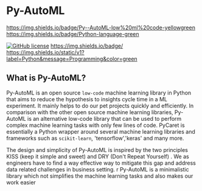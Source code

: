 # Py-AutoML

https://img.shields.io/badge/Py--AutoML-low%20ml%20code-yellowgreen
https://img.shields.io/badge/Python-language-green

[![GitHub license](https://img.shields.io/github/license/PrudhviGNV/py-automl)](https://github.com/PrudhviGNV/py-automl/blob/master/LICENCE.md)
https://img.shields.io/badge/<Python><Language><GREEN>
  https://img.shields.io/static/v1?label=Python&message=Programming&color=green





## What is Py-AutoML?
Py-AutoML is an open source `low-code` machine learning library in Python that aims to reduce the hypothesis to insights cycle time in a ML experiment. It mainly helps to do our pet projects quickly and efficiently. In comparison with the other open source machine learning libraries, Py-AutoML is an alternative low-code library that can be used to perform complex machine learning tasks with only few lines of code. PyCaret is essentially a Python wrapper around several machine learning libraries and frameworks such as `scikit-learn`, 'tensorflow','keras' and many more. 

The design and simplicity of Py-AutoML is inspired by the  two principles KISS (keep it simple and sweet) and DRY (Don't Repeat Yourself) . We as engineers have to find a way  effective way to mitigate this gap and address data related challenges in business setting. 
r
Py-AutoML is a minimalistic library which not  simplifies the machine learning tasks and also makes our work easier
